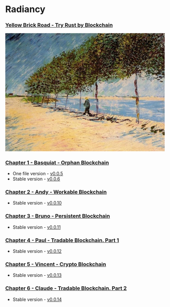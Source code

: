 # Radiancy
### [Yellow Brick Road - Try Rust by Blockchain](https://udtrokia.github.io/Radiancy)

![Seine](/assets/Seine.png)

### [Chapter 1 - Basquiat - Orphan Blockchain](/markdown/painting/basquiat.md)

+ One file version - [v0.0.5][1]
+ Stable version - [v0.0.6][2]

### [Chapter 2 - Andy - Workable Blockchain](/markdown/painting/andy.md)

+ Stable version - [v0.0.10][3]

### [Chapter 3 - Bruno - Persistent Blockchain](/markdown/painting/bruno.md)

+ Stable version - [v0.0.11][4]

### [Chapter 4 - Paul - Tradable Blockchain. Part 1](/markdown/painting/paul.md)

+ Stable version - [v0.0.12][5]

### [Chapter 5 - Vincent - Crypto Blockchain](/markdown/painting/vincent.md)

+ Stable version - [v0.0.13][6]

### [Chapter 6 - Claude - Tradable Blockchain. Part 2](/markdown/painting/claude.md)

+ Stable version - [v0.0.14][7]

[1]:https://github.com/udtrokia/Radiancy/releases/tag/v0.0.5
[2]:https://github.com/udtrokia/Radiancy/releases/tag/v0.0.6
[3]:https://github.com/udtrokia/Radiancy/releases/tag/v0.0.10
[4]:https://github.com/udtrokia/Radiancy/releases/tag/v0.0.11
[5]:https://github.com/udtrokia/Radiancy/releases/tag/v0.0.12
[6]:https://github.com/udtrokia/Radiancy/releases/tag/v0.0.12
[7]:https://github.com/udtrokia/Radiancy/releases/tag/v0.0.13
